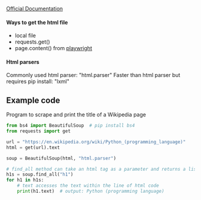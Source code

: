 [Official Documentation](https://www.crummy.com/software/BeautifulSoup/bs4/doc/)
#### Ways to get the html file
- local file
- requests.get()
- page.content() from [playwright](playwright.md)
#### Html parsers
Commonly used html parser: "html.parser"
Faster than html parser but requires pip install: "lxml"
## Example code
Program to scrape and print the title of a Wikipedia page

```python
from bs4 import BeautifulSoup  # pip install bs4
from requests import get

url = "https://en.wikipedia.org/wiki/Python_(programming_language)"
html = get(url).text

soup = BeautifulSoup(html, "html.parser")

# find_all method can take an html tag as a parameter and returns a list
h1s = soup.find_all("h1")
for h1 in h1s:
    # text accesses the text within the line of html code
    print(h1.text)  # output: Python (programming language)
```
